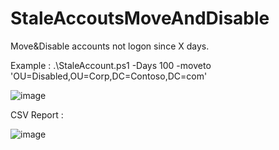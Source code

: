 # StaleAccoutsMoveAndDisable
Move&amp;Disable accounts not logon since X days.

Example : .\StaleAccount.ps1  -Days 100 -moveto 'OU=Disabled,OU=Corp,DC=Contoso,DC=com'

![image](https://github.com/PSGuy-x64/StaleAccoutsMoveAndDisable/assets/130890375/678a8fda-2a9e-4da6-9bd5-96a9b7cb5fc0)

CSV Report :

![image](https://github.com/PSGuy-x64/StaleAccoutsMoveAndDisable/assets/130890375/2c2e1d6c-2a64-41cd-a83b-61558f7388ef)

